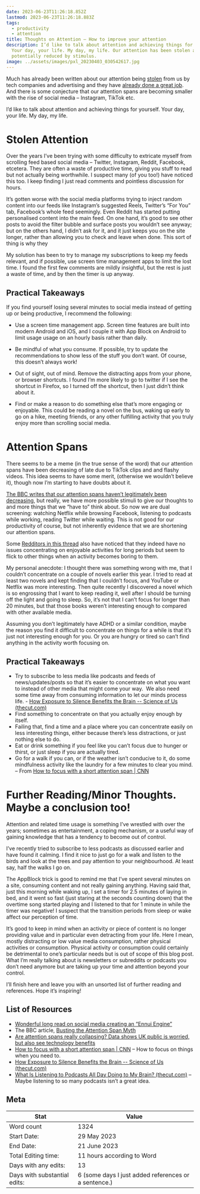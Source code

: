 ```yaml
---
date: 2023-06-23T11:26:18.852Z
lastmod: 2023-06-23T11:26:18.883Z
tags:
  - productivity
  - attention
title: Thoughts on Attention – How to improve your attention
description: I’d like to talk about attention and achieving things for yourself.
  Your day, your life. My day, my life. Our attention has been stolen and
  potentially reduced by stimulus.
image: ../assets/images/pxl_20230403_030542617.jpg
---
```

Much has already been written about our attention being [stolen](https://www.theguardian.com/science/2022/jan/02/attention-span-focus-screens-apps-smartphones-social-media) from us by tech companies and advertising and they have [already done a great job](https://www.abc.net.au/radionational/programs/latenightlive/johann-hari-stolen-focus/101761868). And there is some conjecture that our attention spans are becoming smaller with the rise of social media – Instagram, TikTok etc.

I’d like to talk about attention and achieving things for yourself. Your day, your life. My day, my life.

# Stolen Attention

Over the years I’ve been trying with some difficulty to extricate myself from scrolling feed based social media – Twitter, Instagram, Reddit, Facebook, etcetera. They are often a waste of productive time, giving you stuff to read but not actually being worthwhile. I suspect many (of you too!) have noticed this too. I keep finding I just read comments and pointless discussion for hours.

It’s gotten worse with the social media platforms trying to inject random content into our feeds like Instagram’s suggested Reels, Twitter’s “For You” tab, Facebook’s whole feed seemingly. Even Reddit has started putting personalised content into the main feed. On one hand, it’s good to see other posts to avoid the filter bubble and surface posts you wouldn’t see anyway; but on the others hand, I didn’t ask for it, and it just keeps you on the site longer, rather than allowing you to check and leave when done. This sort of thing is why they

My solution has been to try to manage my subscriptions to keep my feeds relevant, and if possible, use screen time management apps to limit the lost time. I found the first few comments are mildly insightful, but the rest is just a waste of time, and by then the timer is up anyway.

## Practical Takeaways

If you find yourself losing several minutes to social media instead of getting up or being productive, I recommend the following:

* Use a screen time management app. Screen time features are built into modern Android and iOS, and I couple it with App Block on Android to limit usage usage on an hourly basis rather than daily. 

* Be mindful of what you consume. If possible, try to update the recommendations to show less of the stuff you don’t want. Of course, this doesn’t always work!

* Out of sight, out of mind. Remove the distracting apps from your phone, or browser shortcuts. I found I’m more likely to go to twitter if I see the shortcut in Firefox, so I turned off the shortcut, then I just didn’t think about it.

* Find or make a reason to do something else that’s more engaging or enjoyable. This could be reading a novel on the bus, waking up early to go on a hike, meeting friends, or any other fulfilling activity that you truly enjoy more than scrolling social media.

# Attention Spans

There seems to be a meme (in the true sense of the word) that our attention spans have been decreasing of late due to TikTok clips and and flashy videos. This idea seems to have some merit, (otherwise we wouldn’t believe it), though now I’m starting to have doubts about it.

[The BBC writes that our attention spans haven’t legitimately been decreasing](https://www.bbc.com/news/health-38896790), but really, we have more possible stimuli to give our thoughts to and more things that we “have to” think about. So now we are dual screening: watching Netflix while browsing Facebook, listening to podcasts while working, reading Twitter while waiting. This is not good for our productivity of course, but not inherently evidence that we are shortening our attention spans.

Some [Redditors in this thread](https://www.reddit.com/r/The10thDentist/comments/1380ixn/i_dont_think_gen_zs_attention_span_is_getting/) also have noticed that they indeed have no issues concentrating on enjoyable activities for long periods but seem to flick to other things when an activity becomes boring to them.

My personal anecdote: I thought there was something wrong with me, that I couldn’t concentrate on a couple of novels earlier this year. I tried to read at least two novels and kept finding that I couldn’t focus, and YouTube or Netflix was more interesting. Then quite recently I discovered a novel which is so engrossing that I want to keep reading it, well after I should be turning off the light and going to sleep. So, it’s not that I can’t focus for longer than 20 minutes, but that those books weren’t interesting enough to compared with other available media.

Assuming you don’t legitimately have ADHD or a similar condition, maybe the reason you find it difficult to concentrate on things for a while is that it’s just not interesting enough for you. Or you are hungry or tired so can’t find anything in the activity worth focusing on.

## Practical Takeaways

* Try to subscribe to less media like podcasts and feeds of news/updates/posts so that it’s easier to concentrate on what you want to instead of other media that might come your way.  We also need some time away from consuming information to let our minds process life. - [How Exposure to Silence Benefits the Brain -- Science of Us (thecut.com)](https://www.thecut.com/2016/07/scientists-are-discovering-the-neural-benefits-of-silence.html)
* Find something to concentrate on that you actually enjoy enough by itself.
* Failing that, find a time and a place where you can concentrate easily on less interesting things, either because there’s less distractions, or just nothing else to do.
* Eat or drink something if you feel like you can’t focus due to hunger or thirst, or just sleep if you are actually tired.
* Go for a walk if you can, or if the weather isn’t conducive to it, do some mindfulness activity like the laundry for a few minutes to clear you mind. – From [How to focus with a short attention span | CNN](https://edition.cnn.com/2023/01/11/health/short-attention-span-wellness/index.html)

# Further Reading/Minor Thoughts. Maybe a conclusion too!

Attention and related time usage is something I’ve wrestled with over the years; sometimes as entertainment, a coping mechanism, or a useful way of gaining knowledge that has a tendency to become out of control.

I’ve recently tried to subscribe to less podcasts as discussed earlier and have found it calming. I find it nice to just go for a walk and listen to the birds and look at the trees and pay attention to your neighbourhood. At least say, half the walks I go on.

The AppBlock trick is good to remind me that I’ve spent several minutes on a site, consuming content and not really gaining anything. Having said that, just this morning while waking up, I set a timer for 2.5 minutes of laying in bed, and it went so fast (just staring at the seconds counting down) that the overtime song started playing and I listened to that for 1 minute in while the timer was negative! I suspect that the transition periods from sleep or wake affect our perception of time.

It’s good to keep in mind when an activity or piece of content is no longer providing value and in particular even detracting from your life. Here I mean, mostly distracting or low value media consumption, rather physical activities or consumption. Physical activity or consumption could certainly be detrimental to one’s particular needs but is out of scope of this blog post. What I’m really talking about is newsletters or subreddits or podcasts you don’t need anymore but are taking up your time and attention beyond your control.

I’ll finish here and leave you with an unsorted list of further reading and references. Hope it’s inspiring!

## List of Resources

* [Wonderful long read on social media creating an “Ennui Engine”](https://medium.com/@max.p.schlienger/the-cargo-cult-of-the-ennui-engine-890c541cebcb?utm_source=pocket_reader)
* The BBC article, [Busting the Attention Span Myth](https://www.bbc.com/news/health-38896790)
* [Are attention spans really collapsing? Data shows UK public is worried, but also see technology benefits](https://phys.org/news/2022-02-attention-spans-collapsing-uk-technology.html)
* [How to focus with a short attention span | CNN](https://edition.cnn.com/2023/01/11/health/short-attention-span-wellness/index.html) – How to focus on things when you need to.
* [How Exposure to Silence Benefits the Brain -- Science of Us (thecut.com)](https://www.thecut.com/2016/07/scientists-are-discovering-the-neural-benefits-of-silence.html)
* [What Is Listening to Podcasts All Day Doing to My Brain? (thecut.com)](https://www.thecut.com/2017/10/what-is-listening-to-podcasts-all-day-doing-to-my-brain.html) – Maybe listening to so many podcasts isn’t a great idea. 

## Meta

| Stat                           | Value                                                  |
| ------------------------------ | ------------------------------------------------------ |
| Word count                     | 1324                                                   |
| Start   Date:                  | 29 May 2023                                            |
| End Date:                      | 21 June 2023                                           |
| Total   Editing time:          | 11 hours   according to Word                           |
| Days with any   edits:         | 13                                                     |
| Days with substantial edits:   | 6 (some days   I just added references or a sentence.) | 